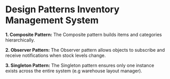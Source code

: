 # Design Patterns Inventory Management System

**1. Composite Pattern:** The Composite pattern builds items and categories hierarchically.

**2. Observer Pattern:** The Observer pattern allows objects to subscribe and receive notifications when stock levels change.

**3. Singleton Pattern:** The Singleton pattern ensures only one instance exists across the entire system (e.g warehouse layout manager).


